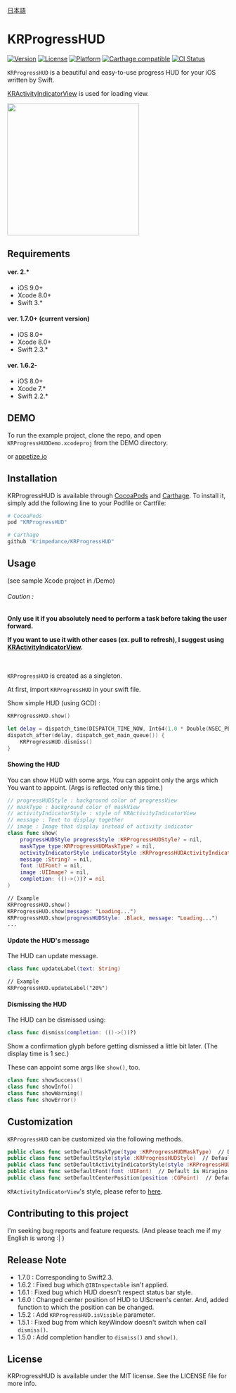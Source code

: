 [日本語](./README_Ja.md)

# KRProgressHUD

[![Version](https://img.shields.io/cocoapods/v/KRProgressHUD.svg?style=flat)](http://cocoapods.org/pods/KRProgressHUD)
[![License](https://img.shields.io/cocoapods/l/KRProgressHUD.svg?style=flat)](http://cocoapods.org/pods/KRProgressHUD)
[![Platform](https://img.shields.io/cocoapods/p/KRProgressHUD.svg?style=flat)](http://cocoapods.org/pods/KRProgressHUD)
[![Carthage compatible](https://img.shields.io/badge/Carthage-compatible-4BC51D.svg?style=flat)](https://github.com/Carthage/Carthage)
[![CI Status](http://img.shields.io/travis/krimpedance/KRProgressHUD.svg?style=flat)](https://travis-ci.org/krimpedance/KRProgressHUD)

`KRProgressHUD` is a beautiful and easy-to-use progress HUD for your iOS written by Swift.

[KRActivityIndicatorView](https://github.com/krimpedance/KRActivityIndicator) is used for loading view.

<img src="./Images/styles.png" height=300>

## Requirements
#### ver. 2.\* 
- iOS 9.0+
- Xcode 8.0+
- Swift 3.\*

#### ver. 1.7.0+ (current version)
- iOS 8.0+
- Xcode 8.0+
- Swift 2.3.\*

#### ver. 1.6.2-
- iOS 8.0+
- Xcode 7.\*
- Swift 2.2.\*

## DEMO
To run the example project, clone the repo, and open `KRProgressHUDDemo.xcodeproj` from the DEMO directory.

or [appetize.io](https://appetize.io/app/nw022juw0znkf1n5u6ynga5ntm)

## Installation
KRProgressHUD is available through [CocoaPods](http://cocoapods.org) and [Carthage](https://github.com/Carthage/Carthage). 
To install it, simply add the following line to your Podfile or Cartfile:

```ruby
# CocoaPods
pod "KRProgressHUD"
```

```ruby
# Carthage
github "Krimpedance/KRProgressHUD"
```

## Usage
(see sample Xcode project in /Demo)

###### Caution :
**Only use it if you absolutely need to perform a task before taking the user forward.**

**If you want to use it with other cases (ex. pull to refresh), I suggest using [KRActivityIndicatorView](https://github.com/krimpedance/KRActivityIndicator).**

　　

`KRProgressHUD` is created as a singleton.

At first, import `KRProgressHUD` in your swift file.


Show simple HUD (using GCD) :
```Swift
KRProgressHUD.show()

let delay = dispatch_time(DISPATCH_TIME_NOW, Int64(1.0 * Double(NSEC_PER_SEC)))
dispatch_after(delay, dispatch_get_main_queue()) {
    KRProgressHUD.dismiss()
}
```

#### Showing the HUD
You can show HUD with some args.
You can appoint only the args which You want to appoint.
(Args is reflected only this time.)
```Swift
// progressHUDStyle : background color of progressView
// maskType : background color of maskView
// activityIndicatorStyle : style of KRActivityIndicatorView
// message : Text to display together
// image : Image that display instead of activity indicator
class func show(
    progressHUDStyle progressStyle :KRProgressHUDStyle? = nil,
    maskType type:KRProgressHUDMaskType? = nil,
    activityIndicatorStyle indicatorStyle :KRProgressHUDActivityIndicatorStyle? = nil,
    message :String? = nil,
    font :UIFont? = nil,
    image :UIImage? = nil,
    completion: (()->())? = nil
)

// Example
KRProgressHUD.show()
KRProgressHUD.show(message: "Loading...")
KRProgressHUD.show(progressHUDStyle: .Black, message: "Loading...")
...
```

#### Update the HUD's message
The HUD can update message.
```Swift
class func updateLabel(text: String)

// Example
KRProgressHUD.updateLabel("20%")
```

#### Dismissing the HUD
The HUD can be dismissed using:
```Swift
class func dismiss(completion: (()->())?)
```
Show a confirmation glyph before getting dismissed a little bit later.
(The display time is 1 sec.)

These can appoint some args like `show()`, too.

```Swift
class func showSuccess()
class func showInfo()
class func showWarning()
class func showError()
```

## Customization
`KRProgressHUD` can be customized via the following methods.
```Swift
public class func setDefaultMaskType(type :KRProgressHUDMaskType)  // Default is .Black
public class func setDefaultStyle(style :KRProgressHUDStyle)  // Default is .White
public class func setDefaultActivityIndicatorStyle(style :KRProgressHUDActivityIndicatorStyle)  // Default is .Black
public class func setDefaultFont(font :UIFont)  // Default is Hiragino Sans W3 13px (When it can't be used, system font 13px)
public class func setDefaultCenterPosition(position :CGPoint)  // Default is center of device screen.
```
`KRActivityIndicatorView`'s style, please refer to [here](https://github.com/krimpedance/KRActivityIndicator/blob/master/README.md).

## Contributing to this project
I'm seeking bug reports and feature requests.
(And please teach me if my English is wrong :| )

## Release Note
- 1.7.0 : Corresponding to Swift2.3.
- 1.6.2 : Fixed bug which `@IBInspectable` isn't applied.
- 1.6.1 : Fixed bug which HUD doesn't respect status bar style.
- 1.6.0 : Changed center position of HUD to UIScreen's center. 
          And, added function to which the position can be changed.
- 1.5.2 : Add `KRProgressHUD.isVisible` parameter.
- 1.5.1 : Fixed bug from which keyWindow doesn't switch when call `dismiss()`.
- 1.5.0 : Add completion handler to `dismiss()` and `show()`.

## License
KRProgressHUD is available under the MIT license. See the LICENSE file for more info.
